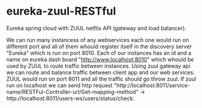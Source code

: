 # eureka-zuul-RESTful
Eureka spring cloud with ZUUL netflix API (gateway and load balancer).

We can run many instancess of any webservices each one would run on different port and all of them whould register itself in the discovery server "Eureka" which is run on port 8010. Each of our instances has an id and a name on eureka dash board "http://www.localhost:8010" which whould be used by ZUUL to route traffic between instances.
Using  zuul gateway api we can route and balance traffic between client app and our web services. ZUUL would run on port 8011 and all the traffic should go throw zuul. If zuul run on localhost we can send http request "http://localhost:8011/service-name/RESTFul-Controller-url/Get-mapping-method" -> http://localhost:8011/users-ws/users/status/check.

